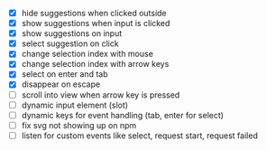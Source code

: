 * [x] hide suggestions when clicked outside
* [x] show suggestions when input is clicked
* [x] show suggestions on input
* [x] select suggestion on click
* [x] change selection index with mouse
* [x] change selection index with arrow keys
* [x] select on enter and tab
* [x] disappear on escape
* [ ] scroll into view when arrow key is pressed
* [ ] dynamic input element (slot)
* [ ] dynamic keys for event handling (tab, enter for select)
* [ ] fix svg not showing up on npm
* [ ] listen for custom events like select, request start, request failed

